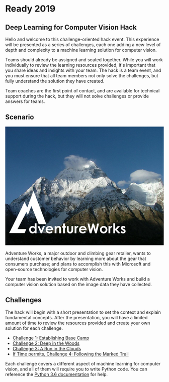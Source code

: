 # Ready 2019

## Deep Learning for Computer Vision Hack

Hello and welcome to this challenge-oriented hack event. This experience will be presented as a series of challenges, each one adding a new level of depth and complexity to a machine learning solution for computer vision.

Teams should already be assigned and seated together. While you will work individually to review the learning resources provided, it's important that you share ideas and insights with your team. The hack is a team event, and you must ensure that all team members not only solve the challenges, but fully understand the solution they have created.

Team coaches are the first point of contact, and are available for technical support during the hack, but they will not solve challenges or provide answers for teams.

## Scenario

![Adventure Works](images/adventureworks_logo.png)

Adventure Works, a major outdoor and climbing gear retailer, wants to understand customer behavior by learning more about the gear that consumers purchase; and plans to accomplish this with Microsoft and open-source technologies for computer vision.

Your team has been invited to work with Adventure Works and build a computer vision solution based on the image data they have collected.

## Challenges

The hack will begin with a short presentation to set the context and explain fundamental concepts. After the presentation, you will have a limited amount of time to review the resources provided and create your own solution for each challenge.

* [Challenge 1: Establishing Base Camp](Challenge01.md)
* [Challenge 2: Deep in the Woods](Challenge02.md)
* [Challenge 3: A Run in the Clouds](Challenge03.md)
* [If Time permits, Challenge 4: Following the Marked Trail](Challenge04.md)

Each challenge covers a different aspect of machine learning for computer vision, and all of them will require you to write Python code. You can reference the <a href="https://docs.python.org/3.6/" target="_blank">Python 3.6 documentation</a> for help.
